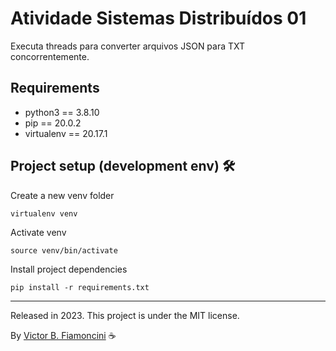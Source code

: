 # Atividade Sistemas Distribuídos 01

Executa threads para converter arquivos JSON para TXT concorrentemente.

## Requirements

- python3 == 3.8.10
- pip == 20.0.2
- virtualenv == 20.17.1

## Project setup (development env) 🛠

Create a new venv folder

```
virtualenv venv
```

Activate venv

```
source venv/bin/activate
```

Install project dependencies

```
pip install -r requirements.txt
```

----------
Released in 2023. This project is under the MIT license.

By [Victor B. Fiamoncini](https://github.com/Victor-Fiamoncini) ☕

